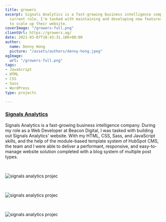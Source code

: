 ```yaml
---
title: growers
excerpt: Signals Analytics is a fast-growing business intelligence company. In my
  current role, I'm tasked with maintaining and developing new features / UI experiences
  to scale up their website.
coverImage: "/growers-full.png"
clientUrl: https://growers.ag/
date: 2021-03-07T18:43:31.186+00:00
author:
  name: Denny Hong
  picture: "/assets/authors/denny-hong.jpeg"
ogImage:
  url: "/growers-full.png"
tags:
- JavaScript
- HTML
- CSS
- Sass
- WordPress
type: projects

---
```

### [Signals Analytics](https://www.signals-analytics.com/)

Signals Analytics is a fast-growing business intelligence company. During my role as a Web Developer at Beacon Digital, I was tasked with building out Signals Analytics' website. With my HTML, CSS, Sass, and JavaScript skills, and the help of the module-based template system of HubSpot CMS, the team and I were able to deliver a performant, responsive, and easy-to-manage website solution completed with a blog system of multiple post types.

<br>

![signals analytics projec](/signals1.png)

<br>

![signals analytics projec](/signals3.png)

<br>

![signals analytics projec](/signals2.png)